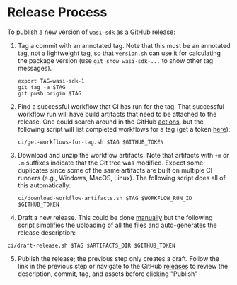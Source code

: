 # Release Process

To publish a new version of `wasi-sdk` as a GitHub release:

1. Tag a commit with an annotated tag. Note that this must be an annotated tag,
   not a lightweight tag, so that `version.sh` can use it for calculating the
   package version (use `git show wasi-sdk-...` to show other tag messages).

   ```shell script
   export TAG=wasi-sdk-1
   git tag -a $TAG
   git push origin $TAG
   ```

2. Find a successful workflow that CI has run for the tag. That successful
   workflow run will have build artifacts that need to be attached to the
   release. One could search around in the GitHub [actions], but the following
   script will list completed workflows for a tag (get a token [here][tokens]):

   ```shell script
   ci/get-workflows-for-tag.sh $TAG $GITHUB_TOKEN
   ```

   [actions]: https://github.com/WebAssembly/wasi-sdk/actions
   [tokens]: https://github.com/settings/tokens

3. Download and unzip the workflow artifacts. Note that artifacts with `+m` or
   `.m` suffixes indicate that the Git tree was modified. Expect some duplicates
   since some of the same artifacts are built on multiple CI runners (e.g.,
   Windows, MacOS, Linux). The following script does all of this automatically:

   ```shell script
   ci/download-workflow-artifacts.sh $TAG $WORKFLOW_RUN_ID $GITHUB_TOKEN
   ```

4. Draft a new release. This could be done [manually][releases] but the
   following script simplifies the uploading of all the files and auto-generates
   the release description:

  ```shell script
  ci/draft-release.sh $TAG $ARTIFACTS_DIR $GITHUB_TOKEN
  ```

  [releases]: https://github.com/WebAssembly/wasi-sdk/releases

5. Publish the release; the previous step only creates a draft. Follow the link
   in the previous step or navigate to the GitHub [releases] to review the
   description, commit, tag, and assets before clicking "Publish"

